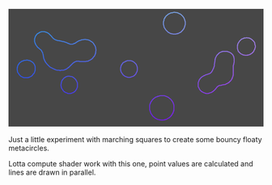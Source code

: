 ![alt text](thumbnail.PNG?raw=true)

Just a little experiment with marching squares to create some bouncy floaty metacircles.

Lotta compute shader work with this one, point values are calculated and lines are drawn in parallel.